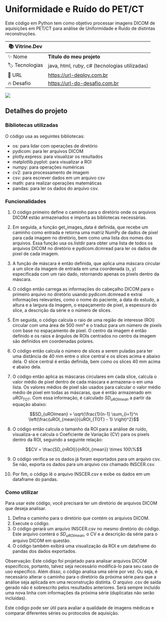 # Uniformidade e Ruído do PET/CT

Este código em Python tem como objetivo processar imagens DICOM de aquisições em PET/CT para análise de Uniformidade e Ruído de distintas reconstruções.

| :books: Vitrine.Dev |     |
| -------------  | --- |
| :sparkles: Nome        | **Titulo do meu projeto**
| :label: Tecnologias | java, html, ruby, c# (tecnologias utilizadas)
| :rocket: URL         | https://url-deploy.com.br
| :fire: Desafio     | https://url-do-desafio.com.br

<!-- Inserir imagem com a #vitrinedev ao final do link -->
![](https://vitrinedev.s3.amazonaws.com/uniformidade-ruido.png#vitrinedev)

## Detalhes do projeto

### Bibliotecas utilizadas
O código usa as seguintes bibliotecas:

- os: para lidar com operações de diretório
- pydicom: para ler arquivos DICOM
- plotly.express: para visualizar os resultados
- matplotlib.pyplot: para visualizar a ROI
- numpy: para operações numéricas
- cv2: para processamento de imagem
- csv: para escrever dados em um arquivo csv
- math: para realizar operações matemáticas
- pandas: para ler os dados do arquivo csv.

### Funcionalidades
1. O código primeiro define o caminho para o diretório onde os arquivos DICOM estão armazenados e importa as bibliotecas necessárias.

2. Em seguida, a função get_images_data é definida, que recebe um caminho como entrada e retorna uma matriz NumPy de dados de pixel para cada imagem no diretório, bem como uma lista dos nomes dos arquivos. Essa função usa os.listdir para obter uma lista de todos os arquivos DICOM no diretório e pydicom.dcmread para ler os dados de pixel de cada imagem.

3. A função de máscara é então definida, que aplica uma máscara circular a um slice da imagem de entrada em uma coordenada (x, y) especificada com um raio dado, retornando apenas os pixels dentro da máscara.

4. O código então carrega as informações do cabeçalho DICOM para o primeiro arquivo no diretório usando pydicom.dcmread e extrai informações relevantes, como o nome do paciente, a data do estudo, a altura e a largura da imagem, o espaçamento de pixel, a espessura do slice, a descrição da série e o número de slices.

5. Em seguida, o código calcula o raio de uma região de interesse (ROI) circular com uma área de 500 mm² e o traduz para um número de pixels com base no espaçamento de pixel. O centro da imagem é então definido e os raios e ângulos de ROIs centrados no centro da imagem são definidos em coordenadas polares.

6. O código então calcula o número de slices a serem puladas para ter uma distância de 40 mm entre o slice central e os slices acima e abaixo dela. O slice central é então definida, bem como os slices 40 mm acima e abaixo dela.

7. O código então aplica as máscaras circulares em cada slice, calcula o valor médio de pixel dentro de cada máscara e armazena-o em uma lista. Os valores médios de pixel são usados para calcular o valor médio médio de pixel em todas as máscaras, que é então armazenado em $uROI_{TOT}$. Com essa informação, é calculado $SD_{uROImean}$ a partir da equação abaixo:

$$SD_{uROImean} = \sqrt{\frac{1}{n-1} \sum_{i=1}^n \left(\frac{uROI_{mean}}{uROI_{TOT} - 1} \right)^2}$$

8. O código então calcula o tamanho da ROI para a análise de ruído, visualiza-a e calcula o Coeficiente de Variação (CV) para os pixels dentro da ROI, seguindo a seguinte relação:

$$CV = \frac{SD_{nROI}}{nROI_{mean}} \times 100\%$$

9. O código verifica se os dados já foram exportados para um arquivo csv. Se não, exporta os dados para um arquivo csv chamado INSCER.csv.

10. Por fim, o código lê o arquivo INSCER.csv e exibe os dados em um dataframe do pandas.

### Como utilizar
Para usar este código, você precisará ter um diretório de arquivos DICOM que deseja analisar.

1. Defina o caminho para o diretório que contém os arquivos DICOM.
2. Execute o código.
3. O código gerará um arquivo INSCER.csv no mesmo diretório do código. Este arquivo conterá o $SD_{uROImean}$, o CV e a descrição da série para o arquivo DICOM em questão.
4. O código também exibirá uma visualização da ROI e um dataframe do pandas dos dados exportados.

Observação: Este código foi projetado para analisar arquivos DICOM específicos, portanto, talvez seja necessário modificá-lo para seu caso de uso específico. Além disso, o código analisa uma série por vez. Ou seja, é necessário alterar o caminho para o diretório da próxima série para que a análise seja aplicada em uma reconstrução distinta.
O arquivo .csv de saída gerado não é sobrescrito pelos resultados anteriores. Será sempre incluído uma nova linha com informações da próxima série (duplicatas não serão incluídas).

Este código pode ser útil para avaliar a qualidade de imagens médicas e comparar diferentes séries ou protocolos de aquisição.
